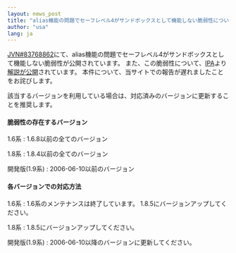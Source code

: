 ```yaml
---
layout: news_post
title: "alias機能の問題でセーフレベル4がサンドボックスとして機能しない脆弱性について"
author: "usa"
lang: ja
---
```


[JVN#83768862][1]にて、alias機能の問題でセーフレベル4がサンドボックスとして機能しない脆弱性が公開されています。
また、この脆弱性について、[IPA][2]より[解説が公開][3]されています。 本件について、当サイトでの報告が遅れましたことをお詫びします。

該当するバージョンを利用している場合は、対応済みのバージョンに更新することを推奨します。

#### 脆弱性の存在するバージョン

1.6系
: 1\.6.8以前の全てのバージョン

1.8系
: 1\.8.4以前の全てのバージョン

開発版(1.9系)
: 2006-06-10以前のバージョン

#### 各バージョンでの対応方法

1.6系
: 1\.6系のメンテナンスは終了しています。 1.8.5にバージョンアップしてください。

1.8系
: 1\.8.5にバージョンアップしてください。

開発版(1.9系)
: 2006-06-10以降のバージョンに更新してください。



[1]: http://jvn.jp/jp/JVN%2383768862/index.html 
[2]: http://www.ipa.go.jp/ 
[3]: http://www.ipa.go.jp/security/vuln/documents/2006/JVN_83768862_Ruby.html 
